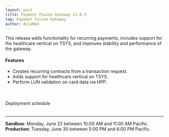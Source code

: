 ```yaml
---
layout: post
title: Payment Fusion Gateway v1.0.3
tag: Payment Fusion Gateway
author: AxiaMed
---
```


This release adds functionality for recurring payments, includes support for the healthcare vertical on TSYS, and improves stability and performance of the gateway. 

#### Features
* Creates recurring contracts from a transaction request.
* Adds support for healthcare vertical on TSYS.
* Perform LUN validation on card data via HPP.

&nbsp;  
###### Deployment schedule
* * *
**Sandbox**: Monday, June 22 between 10:00 AM and 11:00 AM Pacific.
<br>
**Production**: Tuesday, June 30 between 5:00 PM and 6:00 PM Pacific.
